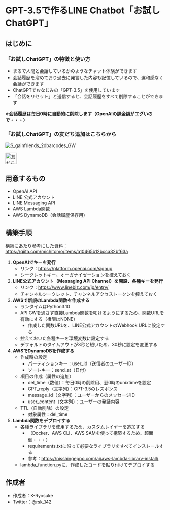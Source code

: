 # GPT-3.5で作るLINE Chatbot「お試しChatGPT」
## はじめに
### 「お試しChatGPT」の特徴と使い方
* まるで人間と会話しているかのようなチャット体験ができます
* 会話履歴を溜めており過去に発言した内容も記憶しているので、違和感なく会話ができます
* ChatGPTでおなじみの「GPT-3.5」を使用しています
* 「会話をリセット」と送信すると、会話履歴をすべて削除することができます

__※会話履歴は毎日0時に自動的に削除します（OpenAIの課金額がエグいので・・・）__

### 「お試しChatGPT」の友だち追加はこちらから
![S_gainfriends_2dbarcodes_GW](https://user-images.githubusercontent.com/71242610/236412606-64918eb6-0605-4e51-a893-6309323f7721.png)

<a href="https://lin.ee/n1Y5WNZ"><img src="https://scdn.line-apps.com/n/line_add_friends/btn/ja.png" alt="友だち追加" height="36" border="0"></a>

## 用意するもの
* OpenAI API
* LINE 公式アカウント
* LINE Messaging API
* AWS Lambda関数
* AWS DynamoDB（会話履歴保存用）

## 構築手順
構築にあたり参考にした資料：<https://qiita.com/michitomo/items/a10465b12bcca32bf63a>

1. __OpenAIでキーを発行__
    * リンク：<https://platform.openai.com/signup>
    * シークレットキー、オーガナイゼーションを控えておく
2. __LINE公式アカウント（Messaging API Channel）を開設、各種キーを発行__
    * リンク：<https://www.linebiz.com/jp/entry/>
    * チャンネルシークレット、チャンネルアクセストークンを控えておく
3. __AWSで新規のLambda関数を作成する__
    * ランタイムはPython3.10
    * API GWを通さず直接Lambda関数を叩けるようにするため、関数URLを有効にする（権限はNONE）
        * 作成した関数URLを、LINE公式アカウントのWebhook URLに設定する
    * 控えておいた各種キーを環境変数に設定する
    * デフォルトのタイムアウトが3秒と短いため、30秒に設定を変更する
4. __AWSでDynamoDBを作成する__
    * 作成時の設定
        * パーティションキー：user_id（送信者のユーザーID）
        * ソートキー：send_at（日付）
    * 項目の作成（属性の追加）
        * del_time（数値）：毎日0時の削除用、翌0時のunixtimeを設定
        * GPT_reply（文字列）：GPT-3.5のレスポンス
        * message_id（文字列）：ユーザーからのメッセージID
        * user_content（文字列）：ユーザーの発話内容
    * TTL（自動削除）の設定
        * 対象属性：del_time
5. __Lambda関数をデプロイする__
    * 各種ライブラリを使用するため、カスタムレイヤーを追加する
        * （Docker、AWS CLI、AWS SAMを使って構築するため、超面倒・・・）
        * requirements.txtに沿って必要なライブラリをすべてインストールする
        * 参考：<https://nisshingeppo.com/ai/aws-lambda-library-install/>
    * lambda_function.pyに、作成したコードを貼り付けてデプロイする

## 作成者
* 作成者：K-Ryosuke
* Twitter：[@rsk_142](https://twitter.com/rsk_142)
